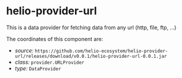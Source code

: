 # helio-provider-url
This is a data provider for fetching data from any url (http, file, ftp, ...)

The coordinates of this component are: 
 - *source:* `https://github.com/helio-ecosystem/helio-provider-url/releases/download/v0.0.1/helio-provider-url-0.0.1.jar`
 - *class:* `provider.URLProvider`
 - *type:* `DataProvider`
